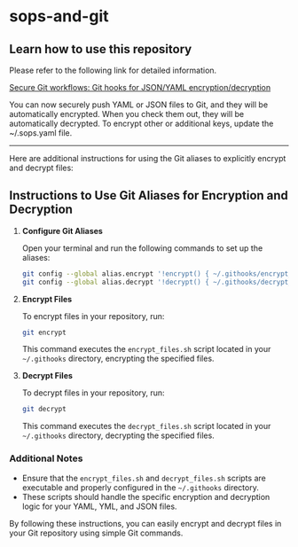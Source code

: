 # sops-and-git

## Learn how to use this repository

Please refer to the following link for detailed information.

[Secure Git workflows: Git hooks for JSON/YAML encryption/decryption](https://thebitcoffee.wordpress.com/2024/07/03/securing-git-workflows-age-sops-and-the-art-of-secret-management/)

You can now securely push YAML or JSON files to Git, and they will be automatically encrypted. When you check them out, they will be automatically decrypted. To encrypt other or additional keys, update the ~/.sops.yaml file.

---

Here are additional instructions for using the Git aliases to explicitly encrypt and decrypt files:

## Instructions to Use Git Aliases for Encryption and Decryption

1. **Configure Git Aliases**

   Open your terminal and run the following commands to set up the aliases:

   ```sh
   git config --global alias.encrypt '!encrypt() { ~/.githooks/encrypt_files.sh; }; encrypt'
   git config --global alias.decrypt '!decrypt() { ~/.githooks/decrypt_files.sh; }; decrypt'
   ```

2. **Encrypt Files**

   To encrypt files in your repository, run:

   ```sh
   git encrypt
   ```

   This command executes the `encrypt_files.sh` script located in your `~/.githooks` directory, encrypting the specified files.

3. **Decrypt Files**

   To decrypt files in your repository, run:

   ```sh
   git decrypt
   ```

   This command executes the `decrypt_files.sh` script located in your `~/.githooks` directory, decrypting the specified files.

### Additional Notes

- Ensure that the `encrypt_files.sh` and `decrypt_files.sh` scripts are executable and properly configured in the `~/.githooks` directory.
- These scripts should handle the specific encryption and decryption logic for your YAML, YML, and JSON files.

By following these instructions, you can easily encrypt and decrypt files in your Git repository using simple Git commands.